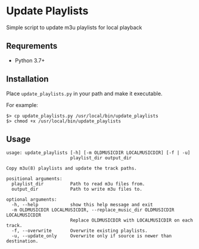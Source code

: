 # Update Playlists

Simple script to update m3u playlists for local playback

## Requrements
* Python 3.7+

## Installation

Place `update_playlists.py` in your path and make it executable.

For example:
```
$> cp update_playlists.py /usr/local/bin/update_playlists
$> chmod +x /usr/local/bin/update_playlists
```

## Usage
```
usage: update_playlists [-h] [-m OLDMUSICDIR LOCALMUSICDIR] [-f | -u]
                        playlist_dir output_dir

Copy m3u(8) playlists and update the track paths.

positional arguments:
  playlist_dir          Path to read m3u files from.
  output_dir            Path to write m3u files to.

optional arguments:
  -h, --help            show this help message and exit
  -m OLDMUSICDIR LOCALMUSICDIR, --replace_music_dir OLDMUSICDIR LOCALMUSICDIR
                        Replace OLDMUSICDIR with LOCALMUSICDIR on each track.
  -f, --overwrite       Overwrite existing playlists.
  -u, --update_only     Overwrite only if source is newer than destination.
```
